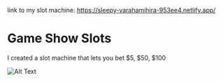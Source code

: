 link to my slot machine: https://sleepy-varahamihira-953ee4.netlify.app/

<h1>Game Show Slots </h1>

<p> I created a slot machine that lets you bet $5, $50, $100 </p>


![Alt Text](https://raw.githubusercontent.com/TamikaSterlin/slot-machine-2019-week05/answer/slotpic.png)
